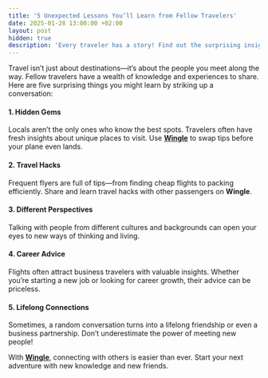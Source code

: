 ```yaml
---
title: '5 Unexpected Lessons You’ll Learn from Fellow Travelers'
date: 2025-01-28 13:00:00 +02:00
layout: post
hidden: true
description: 'Every traveler has a story! Find out the surprising insights you can gain just by chatting with the people around you.'
---
```


Travel isn’t just about destinations—it’s about the people you meet along the way. Fellow travelers have a wealth of knowledge and experiences to share. Here are five surprising things you might learn by striking up a conversation:

#### **1. Hidden Gems**

Locals aren’t the only ones who know the best spots. Travelers often have fresh insights about unique places to visit. Use **[Wingle](https://letswingle.com)** to swap tips before your plane even lands.

#### **2. Travel Hacks**

Frequent flyers are full of tips—from finding cheap flights to packing efficiently. Share and learn travel hacks with other passengers on **Wingle**.

#### **3. Different Perspectives**

Talking with people from different cultures and backgrounds can open your eyes to new ways of thinking and living.

#### **4. Career Advice**

Flights often attract business travelers with valuable insights. Whether you’re starting a new job or looking for career growth, their advice can be priceless.

#### **5. Lifelong Connections**

Sometimes, a random conversation turns into a lifelong friendship or even a business partnership. Don’t underestimate the power of meeting new people!

With **[Wingle](https://letswingle.com)**, connecting with others is easier than ever. Start your next adventure with new knowledge and new friends.
